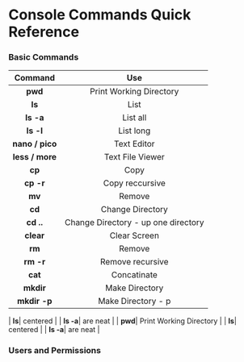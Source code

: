 # Console Commands Quick Reference

### Basic Commands

| Command        | Use           |
| :-------------: |:-------------:| 
| **pwd**| Print Working Directory |
| **ls** | List |
| **ls -a**| List all |
| **ls -l**| List long |
| **nano / pico**| Text Editor |
| **less / more**| Text File Viewer |
| **cp**| Copy |
| **cp -r**| Copy reccursive |
| **mv**| Remove |
| **cd**| Change Directory |
| **cd ..**| Change Directory - up one directory |
| **clear**| Clear Screen |
| **rm**| Remove |
| **rm -r**| Remove recursive |
| **cat**| Concatinate |
| **mkdir**| Make Directory |
| **mkdir -p**| Make Directory - p |

| **ls**| centered      |
| **ls -a**| are neat      |
| **pwd**| Print Working Directory |
| **ls**| centered      |
| **ls -a**| are neat      |

### Users and Permissions
